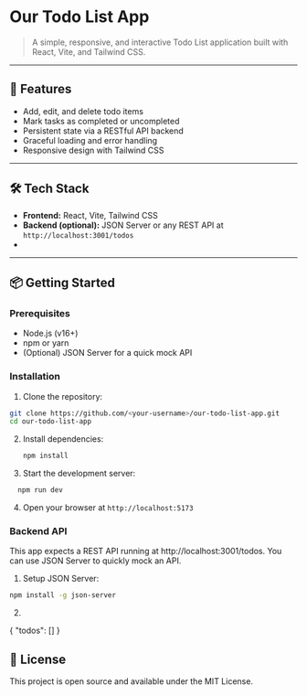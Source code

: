 # Our Todo List App

> A simple, responsive, and interactive Todo List application built with React, Vite, and Tailwind CSS.

---

## 🚀 Features

- Add, edit, and delete todo items
- Mark tasks as completed or uncompleted
- Persistent state via a RESTful API backend
- Graceful loading and error handling
- Responsive design with Tailwind CSS

---

## 🛠️ Tech Stack

- **Frontend:** React, Vite, Tailwind CSS
- **Backend (optional):** JSON Server or any REST API at `http://localhost:3001/todos`
- 

---

## 📦 Getting Started

### Prerequisites

- Node.js (v16+)
- npm or yarn
- (Optional) JSON Server for a quick mock API

### Installation

1. Clone the repository:
```bash
git clone https://github.com/<your-username>/our-todo-list-app.git
cd our-todo-list-app
   ```
2. Install dependencies:
   ```bash
   npm install
   ```
3. Start the development server:
  ```bash
    npm run dev
  ```
4. Open your browser at `http://localhost:5173`

###  Backend API
This app expects a REST API running at http://localhost:3001/todos.
You can use JSON Server to quickly mock an API.

1. Setup JSON Server:
  ```bash
  npm install -g json-server
  ```
2. 

{
  "todos": []
}

## 📜 License 
This project is open source and available under the MIT License.


